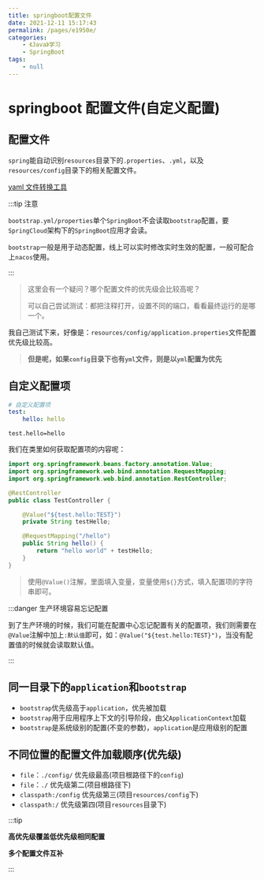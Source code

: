 ```yaml
---
title: springboot配置文件
date: 2021-12-11 15:17:43
permalink: /pages/e1950e/
categories:
    - 《Java》学习
    - SpringBoot
tags:
    - null
---
```


# springboot 配置文件(自定义配置)

## 配置文件

`spring`能自动识别`resources`目录下的`.properties`、`.yml`，以及`resources/config`目录下的相关配置文件。

[yaml 文件转换工具](https://toyaml.com/index.html)

:::tip 注意

`bootstrap.yml/properties`单个`SpringBoot`不会读取`bootstrap`配置，要`SpringCloud`架构下的`SpringBoot`应用才会读。

`bootstrap`一般是用于动态配置，线上可以实时修改实时生效的配置，一般可配合上`nacos`使用。

:::

> 这里会有一个疑问？哪个配置文件的优先级会比较高呢？
>
> 可以自己尝试测试：都把注释打开，设置不同的端口，看看最终运行的是哪一个。

我自己测试下来，好像是：`resources/config/application.properties`文件配置优先级比较高。

> **但是呢，如果`config`目录下也有`yml`文件，则是以`yml`配置为优先**

## 自定义配置项

```yaml
# 自定义配置项
test:
    hello: hello
```

```properties
test.hello=hello
```

我们在类里如何获取配置项的内容呢：

```java
import org.springframework.beans.factory.annotation.Value;
import org.springframework.web.bind.annotation.RequestMapping;
import org.springframework.web.bind.annotation.RestController;

@RestController
public class TestController {

    @Value("${test.hello:TEST}")
    private String testHello;

    @RequestMapping("/hello")
    public String hello() {
        return "hello world" + testHello;
    }
}

```

> 使用`@Value()`注解，里面填入变量，变量使用`${}`方式，填入配置项的字符串即可。

:::danger 生产环境容易忘记配置

到了生产环境的时候，我们可能在配置中心忘记配置有关的配置项，我们则需要在`@Value`注解中加上`:默认值`即可，如：`@Value("${test.hello:TEST}")`，当没有配置值的时候就会读取默认值。

:::

## 同一目录下的`application`和`bootstrap`

-   `bootstrap`优先级高于`application`，优先被加载
-   `bootstrap`用于应用程序上下文的引导阶段，由父`ApplicationContext`加载
-   `bootstrap`是系统级别的配置(不变的参数)，`application`是应用级别的配置

## 不同位置的配置文件加载顺序(优先级)

-   `file`：`./config/` 优先级最高(项目根路径下的`config`)
-   `file`：`./` 优先级第二(项目根路径下)
-   `classpath:/config` 优先级第三(项目`resources/config`下)
-   `classpath:/` 优先级第四(项目`resources`目录下)

:::tip

**高优先级覆盖低优先级相同配置**

**多个配置文件互补**

:::
